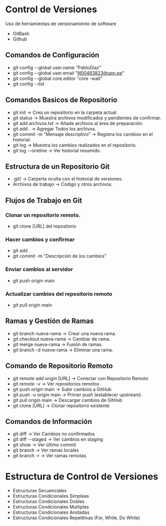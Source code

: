 # Control de Versiones 

Uso de herramientas de versionamiento de software

- GitBash
- Github

## Comandos de Configuración

- git config --global user.name "PabloDiaz"
- git config --global user.email "N00483823@upn.pe"
- git config --global core.editor "core -wait"
- git config --list

## Comandos Basicos de Repositorio

- git init → Crea un repositorio en la carpeta actual.
- git status → Muestra archivos modificados y pendientes de confirmar.
- git add archivos.txt → Añade archivos al área de preparación.
- git add . → Agregar Todos los archivos.
- git commit -m "Mensaje descriptivo" → Registra los cambios en el historial.
- git log → Muestra los cambios realizados en el repositorio.
- git log --oneline → Ver historial resumido.

## Estructura de un Repositorio Git

- .git/ → Carperta oculta con el historial de versiones.
- Archivos de trabajo → Código y otros archivos.

## Flujos de Trabajo en Git

### Clonar un repositorio remoto.

- git clone [URL] del repositorio

### Hacer cambios y confirmar

- git add .
- git commit -m "Descripción de los cambios"

### Enviar cambios al servidor

- git push origin main

### Actualizar cambios del repositorio remoto

- git pull origin main

## Ramas y Gestión  de Ramas

- git branch nueva-rama → Crear una nueva rama.
- git checkout nueva-rama → Cambiar de rama.
- git merge nueva-rama → Fusión de ramas.
- git branch -d nueva-rama → Eliminar una rama.

## Comando de Repositorio Remoto

- git remote add origin [URL] →  Conectar con Repositorio Remoto
- git remote -v → Ver repositorios remotos
- git push origin main → Subir cambios a GitHub
- git push -u origin main → Primer push (establecer upstream)
- git pull origin main → Descargar cambios de GitHub
- git clone [URL] → Clonar repositorio existente

## Comandos de Información

- git diff → Ver Cambios no confirmados
- git diff --staged → Ver cambios en staging
- git show → Ver último commit
- git branch → Ver ramas locales
- git branch -r → Ver ramas remotas

#  Estructura de Control de Versiones

- Estructuras Secuenciales
- Estructuras Condicionales Simpleas
- Estructuras Condicionales Dobles
- Estructuras Condicionales Multiples
- Estructuras Condicionales Anidadas
- Estructuras Condicionales Repetitivas (For, While, Do While)
